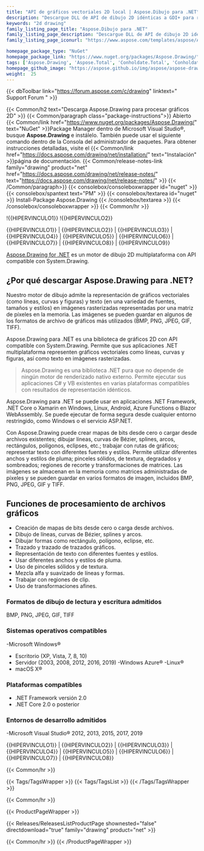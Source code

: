 ```yaml
---
title: "API de gráficos vectoriales 2D local | Aspose.Dibujo para .NET"
description: "Descargue DLL de API de dibujo 2D idénticas a GDI+ para renderizar y convertir gráficos vectoriales (líneas, curvas y figuras), así como texto de varios estilos dentro de las aplicaciones .NET."
keywords: "2d drawing"
family_listing_page_title: "Aspose.Dibujo para .NET"
family_listing_page_description: "Descargue DLL de API de dibujo 2D idénticas a GDI+ para renderizar y convertir gráficos vectoriales (líneas, curvas y figuras), así como texto de varios estilos dentro de las aplicaciones .NET."
family_listing_page_iconurl: "https://www.aspose.com/templates/aspose/App_Themes/V3/images/drawing/272x272/aspose_drawing-for-net.png"

homepage_package_type: "NuGet"
homepage_package_link: "https://www.nuget.org/packages/Aspose.Drawing/"
tags: ['Aspose.Drawing', 'Aspose.Total', 'Conholdate.Total', 'Conholdate', 'Component', 'Library', 'API', 'On-premise-API', 'Microsoft', '.Net-Core', '.Net-Standard', '.NetCore', '.NetStandard', '.NetStandard2.0', 'Standard', 'C#', 'CSharp', 'ASP.NET', 'macOS', 'Windows', 'Azure', 'Linux', 'BMP', 'PNG', 'JPEG', 'GIF', 'TIFF', 'Rendering', 'Text', 'Font', 'Drawing', 'Brush', 'Gradient', 'Pen', 'Line', 'Curve', 'Shape', 'Ellipses', 'Arcs', 'Polygons', 'Splines', 'Paths', 'Blending', 'Clipping', 'Antialiasing', 'Blazor-WebAssembly', 'Geometries', 'Bitmap', 'Text', '2D', 'Bitmap', 'Graphics', 'cross-platform']
homepage_github_image: "https://aspose.github.io/img/aspose/aspose-drawing.png"
weight:  25
---
```


{{< dbToolbar link="https://forum.aspose.com/c/drawing" linktext=" Support Forum " >}}

{{< Common/h2 text="Descarga Aspose.Drawing para procesar gráficos 2D"  >}}
{{< Common/paragraph class="package-instructions">}}
Abierto
{{< Common/link href="https://www.nuget.org/packages/Aspose.Drawing/" text="NuGet"  >}}Package Manager dentro de Microsoft Visual Studio®, busque <b>Aspose.Drawing</b> e instálelo. También puede usar el siguiente comando dentro de la Consola del administrador de paquetes. Para obtener instrucciones detalladas, visite el
{{< Common/link href="https://docs.aspose.com/drawing/net/installation/" text="Instalación"  >}}página de documentación.
{{< Common/release-notes-link family="drawing" product="net" href="https://docs.aspose.com/drawing/net/release-notes/" text="https://docs.aspose.com/drawing/net/release-notes/"  >}}
{{< /Common/paragraph>}}
{{< consolebox/consoleboxwrapper id="nuget" >}}
       {{< consolebox/spantext text="PM" >}}
       {{< consolebox/textarea id="nuget" >}} Install-Package Aspose.Drawing {{< /consolebox/textarea >}}
{{< /consolebox/consoleboxwrapper >}}
{{< Common/hr >}}

!{{HIPERVINCULO1}} !{{HIPERVINCULO2}}

{{HIPERVINCULO1}} | {{HIPERVINCULO2}} | {{HIPERVINCULO3}} | {{HIPERVINCULO4}} | {{HIPERVINCULO5}} | {{HIPERVINCULO6}} | {{HIPERVINCULO7}} | {{HIPERVINCULO8}} | {{HIPERVINCULO9}}

[Aspose.Drawing for .NET](https://products.aspose.com/drawing/net/) es un motor de dibujo 2D multiplataforma con API compatible con System.Drawing.

## ¿Por qué descargar Aspose.Drawing para .NET?

Nuestro motor de dibujo admite la representación de gráficos vectoriales (como líneas, curvas y figuras) y texto (en una variedad de fuentes, tamaños y estilos) en imágenes rasterizadas representadas por una matriz de píxeles en la memoria. Las imágenes se pueden guardar en algunos de los formatos de archivo de gráficos más utilizados (BMP, PNG, JPEG, GIF, TIFF).

Aspose.Drawing para .NET es una biblioteca de gráficos 2D con API compatible con System.Drawing. Permite que sus aplicaciones .NET multiplataforma representen gráficos vectoriales como líneas, curvas y figuras, así como texto en imágenes rasterizadas.

>Aspose.Drawing es una biblioteca .NET pura que no depende de ningún motor de renderizado nativo externo. Permite ejecutar sus aplicaciones C# y VB existentes en varias plataformas compatibles con resultados de representación idénticos.

Aspose.Drawing para .NET se puede usar en aplicaciones .NET Framework, .NET Core o Xamarin en Windows, Linux, Android, Azure Functions o Blazor WebAssembly. Se puede ejecutar de forma segura desde cualquier entorno restringido, como Windows o el servicio ASP.NET.

Con Aspose.Drawing puede crear mapas de bits desde cero o cargar desde archivos existentes; dibujar líneas, curvas de Bézier, splines, arcos, rectángulos, polígonos, eclipses, etc.; trabajar con rutas de gráficos; representar texto con diferentes fuentes y estilos. Permite utilizar diferentes anchos y estilos de pluma; pinceles sólidos, de textura, degradados y sombreados; regiones de recorte y transformaciones de matrices. Las imágenes se almacenan en la memoria como matrices administradas de píxeles y se pueden guardar en varios formatos de imagen, incluidos BMP, PNG, JPEG, GIF y TIFF.

## Funciones de procesamiento de archivos gráficos

- Creación de mapas de bits desde cero o carga desde archivos.
- Dibujo de líneas, curvas de Bézier, splines y arcos.
- Dibujar formas como rectángulo, polígono, eclipse, etc.
- Trazado y trazado de trazados gráficos.
- Representación de texto con diferentes fuentes y estilos.
- Usar diferentes anchos y estilos de pluma.
- Uso de pinceles sólidos y de textura.
- Mezcla alfa y suavizado de líneas y formas.
- Trabajar con regiones de clip.
- Uso de transformaciones afines.

### Formatos de dibujo de lectura y escritura admitidos

BMP, PNG, JPEG, GIF, TIFF

### Sistemas operativos compatibles

-Microsoft Windows®
  - Escritorio (XP, Vista, 7, 8, 10)
  - Servidor (2003, 2008, 2012, 2016, 2019)
-Windows Azure®
-Linux®
- macOS X®

### Plataformas compatibles

- .NET Framework versión 2.0
- .NET Core 2.0 o posterior

### Entornos de desarrollo admitidos

-Microsoft Visual Studio® 2012, 2013, 2015, 2017, 2019

{{HIPERVINCULO1}} | {{HIPERVINCULO2}} | {{HIPERVINCULO3}} | {{HIPERVINCULO4}} | {{HIPERVINCULO5}} | {{HIPERVINCULO6}} | {{HIPERVINCULO7}} | {{HIPERVINCULO8}}

{{< Common/hr >}}

{{< Tags/TagsWrapper >}}
 {{< Tags/TagsList >}}
{{< /Tags/TagsWrapper >}}

{{< Common/hr >}}

{{< ProductPageWrapper >}}
<!-- ReleasesListProductPage-->
   {{< Releases/ReleasesListProductPage shownested="false"  directdownload="true" family="drawing" product="net" >}}
<!-- /ReleasesListProductPage-->
{{< Common/hr >}}
{{< /ProductPageWrapper >}}


